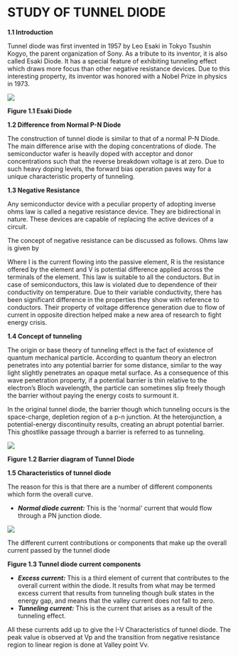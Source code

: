 # STUDY OF TUNNEL DIODE

**1.1 Introduction**

Tunnel diode was first invented in 1957 by Leo Esaki in Tokyo Tsushin Kogyo, the parent organization of Sony. As a tribute to its inventor, it is also called Esaki Diode. It has a special feature of exhibiting tunneling effect which draws more focus than other negative resistance devices. Due to this interesting property, its inventor was honored with a Nobel Prize in physics in 1973.

![](https://gblobscdn.gitbook.com/assets%2Ftunnel-diode%2F-MMt4vwVCKtMeDZQYwEt%2F-MMt58ATuYZ5UBlNmCFX%2F0.png?alt=media)

**Figure 1.1 Esaki Diode**

**1.2 Difference from Normal P-N Diode**

The construction of tunnel diode is similar to that of a normal P-N Diode. The main difference arise with the doping concentrations of diode. The semiconductor wafer is heavily doped with acceptor and donor concentrations such that the reverse breakdown voltage is at zero. Due to such heavy doping levels, the forward bias operation paves way for a unique characteristic property of tunneling.

**1.3 Negative Resistance**

Any semiconductor device with a peculiar property of adopting inverse ohms law is called a negative resistance device. They are bidirectional in nature. These devices are capable of replacing the active devices of a circuit.

The concept of negative resistance can be discussed as follows. Ohms law is given by

Where I is the current flowing into the passive element, R is the resistance offered by the element and V is potential difference applied across the terminals of the element. This law is suitable to all the conductors. But in case of semiconductors, this law is violated due to dependence of their conductivity on temperature. Due to their variable conductivity, there has been significant difference in the properties they show with reference to conductors. Their property of voltage difference generation due to flow of current in opposite direction helped make a new area of research to fight energy crisis.

**1.4 Concept of tunneling**

The origin or base theory of tunneling effect is the fact of existence of quantum mechanical particle. According to quantum theory an electron penetrates into any potential barrier for some distance, similar to the way light slightly penetrates an opaque metal surface. As a consequence of this wave penetration property, if a potential barrier is thin relative to the electron’s Bloch wavelength, the particle can sometimes slip freely though the barrier without paying the energy costs to surmount it.

In the original tunnel diode, the barrier though which tunneling occurs is the space-charge, depletion region of a p-n junction. At the heterojunction, a potential-energy discontinuity results, creating an abrupt potential barrier. This ghostlike passage through a barrier is referred to as tunneling.

![](https://gblobscdn.gitbook.com/assets%2Ftunnel-diode%2F-MMt4vwVCKtMeDZQYwEt%2F-MMt58AUdxYBG3--nuQZ%2F1.png?alt=media)

**Figure 1.2 Barrier diagram of Tunnel Diode**

**1.5 Characteristics of tunnel diode**

The reason for this is that there are a number of different components which form the overall curve.

* _**Normal diode current:**_ This is the 'normal' current that would flow through a PN junction diode.

![](https://gblobscdn.gitbook.com/assets%2Ftunnel-diode%2F-MMt4vwVCKtMeDZQYwEt%2F-MMt58AVPlvJou4dNILu%2F2.gif?alt=media)

The different current contributions or components that make up the overall current passed by the tunnel diode

**Figure 1.3 Tunnel diode current components**

* _**Excess current:**_ This is a third element of current that contributes to the overall current within the diode. It results from what may be termed excess current that results from tunneling though bulk states in the energy gap, and means that the valley current does not fall to zero.
* _**Tunneling current:**_ This is the current that arises as a result of the tunneling effect.

All these currents add up to give the I-V Characteristics of tunnel diode. The peak value is observed at Vp and the transition from negative resistance region to linear region is done at Valley point Vv.
